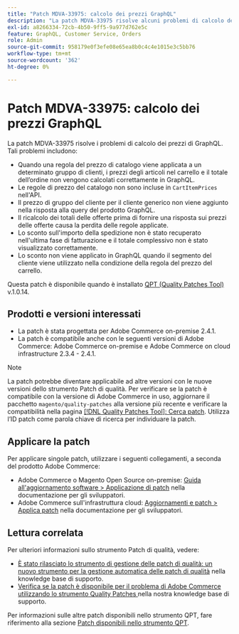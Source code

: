 ```yaml
---
title: "Patch MDVA-33975: calcolo dei prezzi GraphQL"
description: "La patch MDVA-33975 risolve alcuni problemi di calcolo dei prezzi di GraphQL. Tali problemi includono:"
exl-id: a8266334-72cb-4b50-9ff5-9a977d762e5c
feature: GraphQL, Customer Service, Orders
role: Admin
source-git-commit: 958179e0f3efe08e65ea8b0c4c4e1015e3c5bb76
workflow-type: tm+mt
source-wordcount: '362'
ht-degree: 0%

---
```


# Patch MDVA-33975: calcolo dei prezzi GraphQL

La patch MDVA-33975 risolve i problemi di calcolo dei prezzi di GraphQL. Tali problemi includono:

* Quando una regola del prezzo di catalogo viene applicata a un determinato gruppo di clienti, i prezzi degli articoli nel carrello e il totale dell’ordine non vengono calcolati correttamente in GraphQL.
* Le regole di prezzo del catalogo non sono incluse in `CartItemPrices` nell&#39;API.
* Il prezzo di gruppo del cliente per il cliente generico non viene aggiunto nella risposta alla query del prodotto GraphQL.
* Il ricalcolo dei totali delle offerte prima di fornire una risposta sui prezzi delle offerte causa la perdita delle regole applicate.
* Lo sconto sull&#39;importo della spedizione non è stato recuperato nell&#39;ultima fase di fatturazione e il totale complessivo non è stato visualizzato correttamente.
* Lo sconto non viene applicato in GraphQL quando il segmento del cliente viene utilizzato nella condizione della regola del prezzo del carrello.

Questa patch è disponibile quando è installato [QPT (Quality Patches Tool)](/help/announcements/adobe-commerce-announcements/magento-quality-patches-released-new-tool-to-self-serve-quality-patches.md) v.1.0.14.

## Prodotti e versioni interessati

* La patch è stata progettata per Adobe Commerce on-premise 2.4.1.
* La patch è compatibile anche con le seguenti versioni di Adobe Commerce: Adobe Commerce on-premise e Adobe Commerce on cloud infrastructure 2.3.4 - 2.4.1.

>[!NOTE]
>
>La patch potrebbe diventare applicabile ad altre versioni con le nuove versioni dello strumento Patch di qualità. Per verificare se la patch è compatibile con la versione di Adobe Commerce in uso, aggiornare il pacchetto `magento/quality-patches` alla versione più recente e verificare la compatibilità nella pagina [[!DNL Quality Patches Tool]: Cerca patch](https://devdocs.magento.com/quality-patches/tool.html#patch-grid). Utilizza l’ID patch come parola chiave di ricerca per individuare la patch.

## Applicare la patch

Per applicare singole patch, utilizzare i seguenti collegamenti, a seconda del prodotto Adobe Commerce:

* Adobe Commerce o Magento Open Source on-premise: [Guida all&#39;aggiornamento software > Applicazione di patch](https://devdocs.magento.com/guides/v2.4/comp-mgr/patching/mqp.html) nella documentazione per gli sviluppatori.
* Adobe Commerce sull&#39;infrastruttura cloud: [Aggiornamenti e patch > Applica patch](https://devdocs.magento.com/cloud/project/project-patch.html) nella documentazione per gli sviluppatori.

## Lettura correlata

Per ulteriori informazioni sullo strumento Patch di qualità, vedere:

* [È stato rilasciato lo strumento di gestione delle patch di qualità: un nuovo strumento per la gestione automatica delle patch di qualità](/help/announcements/adobe-commerce-announcements/magento-quality-patches-released-new-tool-to-self-serve-quality-patches.md) nella knowledge base di supporto.
* [Verifica se la patch è disponibile per il problema di Adobe Commerce utilizzando lo strumento Quality Patches ](/help/support-tools/patches-available-in-qpt-tool/check-patch-for-magento-issue-with-magento-quality-patches.md) nella nostra knowledge base di supporto.

Per informazioni sulle altre patch disponibili nello strumento QPT, fare riferimento alla sezione [Patch disponibili nello strumento QPT](https://support.magento.com/hc/en-us/sections/360010506631-Patches-available-in-QPT-tool-).
